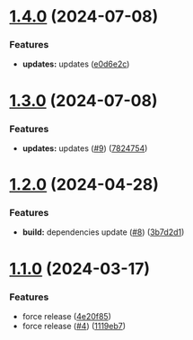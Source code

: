 # [1.4.0](https://github.com/sebalaini/sebalaini-lints-config/compare/v1.3.0...v1.4.0) (2024-07-08)


### Features

* **updates:** updates ([e0d6e2c](https://github.com/sebalaini/sebalaini-lints-config/commit/e0d6e2ce9993c2c522b4508e57a02d1eff2452c2))

# [1.3.0](https://github.com/sebalaini/sebalaini-lints-config/compare/v1.2.0...v1.3.0) (2024-07-08)


### Features

* **updates:** updates ([#9](https://github.com/sebalaini/sebalaini-lints-config/issues/9)) ([7824754](https://github.com/sebalaini/sebalaini-lints-config/commit/7824754c991623121da3e14d2ef4b4d3496f1101))

# [1.2.0](https://github.com/sebalaini/sebalaini-lints-config/compare/v1.1.0...v1.2.0) (2024-04-28)


### Features

* **build:** dependencies update ([#8](https://github.com/sebalaini/sebalaini-lints-config/issues/8)) ([3b7d2d1](https://github.com/sebalaini/sebalaini-lints-config/commit/3b7d2d13b286deea892d75b863fd832da71d2237))

# [1.1.0](https://github.com/sebalaini/sebalaini-lints-config/compare/v1.0.7...v1.1.0) (2024-03-17)


### Features

* force release ([4e20f85](https://github.com/sebalaini/sebalaini-lints-config/commit/4e20f85bc2dc490da26dd882b66621081e026cdc))
* force release ([#4](https://github.com/sebalaini/sebalaini-lints-config/issues/4)) ([1119eb7](https://github.com/sebalaini/sebalaini-lints-config/commit/1119eb7094839977189791d838febd0d2d0e8424))
